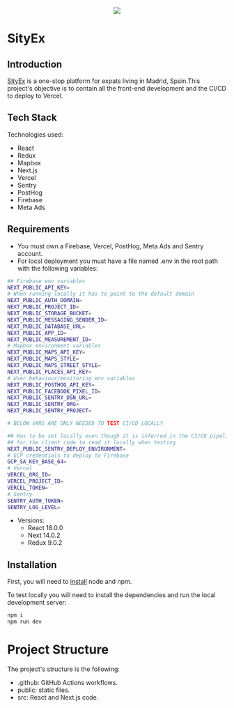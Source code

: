 <p align="center">
<img src="https://d1dshnpqadx0e7.cloudfront.net/images/logos/big_logo_blue.png">
</p>

# SityEx

## Introduction

[SityEx](https://sityex.com) is a one-stop platform for expats living in Madrid, Spain.This project's objective is to contain all the front-end development and the CI/CD to deploy to Vercel.

## Tech Stack

 Technologies used:

- React
- Redux
- Mapbox
- Next.js
- Vercel
- Sentry
- PostHog
- Firebase
- Meta Ads

## Requirements

- You must own a Firebase, Vercel, PostHog, Meta Ads and Sentry account.
- For local deployment you must have a file named .env in the root path with the following variables:

```bash
## Firebase env variables
NEXT_PUBLIC_API_KEY=
# When running locally it has to point to the default domain
NEXT_PUBLIC_AUTH_DOMAIN=
NEXT_PUBLIC_PROJECT_ID=
NEXT_PUBLIC_STORAGE_BUCKET=
NEXT_PUBLIC_MESSAGING_SENDER_ID=
NEXT_PUBLIC_DATABASE_URL=
NEXT_PUBLIC_APP_ID=
NEXT_PUBLIC_MEASUREMENT_ID=
# Mapbox environment variables
NEXT_PUBLIC_MAPS_API_KEY=
NEXT_PUBLIC_MAPS_STYLE=
NEXT_PUBLIC_MAPS_STREET_STYLE=
NEXT_PUBLIC_PLACES_API_KEY=
# User behaviour/monitoring env variables
NEXT_PUBLIC_POSTHOG_API_KEY=
NEXT_PUBLIC_FACEBOOK_PIXEL_ID=
NEXT_PUBLIC_SENTRY_DSN_URL=
NEXT_PUBLIC_SENTRY_ORG=
NEXT_PUBLIC_SENTRY_PROJECT=

# BELOW VARS ARE ONLY NEEDED TO TEST CI/CD LOCALLY

## Has to be set locally even though it is inferred in the CI/CD pipeline
## for the client code to read it locally when testing
NEXT_PUBLIC_SENTRY_DEPLOY_ENVIRONMENT=
# GCP credentials to deploy to Firebase
GCP_SA_KEY_BASE_64=
# Vercel
VERCEL_ORG_ID=
VERCEL_PROJECT_ID=
VERCEL_TOKEN=
# Sentry
SENTRY_AUTH_TOKEN=
SENTRY_LOG_LEVEL=

```

- Versions:
    - React 18.0.0
    - Next 14.0.2
    - Redux 9.0.2

## Installation

First, you will need to [install](https://docs.npmjs.com/downloading-and-installing-node-js-and-npm) node and npm.

To test locally you will need to install the dependencies and run the local development server:

```bash
npm i
npm run dev
```

# Project Structure

The project's structure is the following:

- .github: GitHub Actions workflows.
- public: static files.
- src: React and Next.js code.
